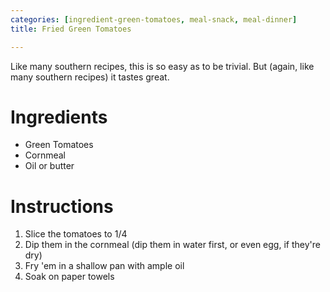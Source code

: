 ```yaml
---
categories: [ingredient-green-tomatoes, meal-snack, meal-dinner]
title: Fried Green Tomatoes

---
```

Like many southern recipes, this is so easy as to be trivial.  But (again, like many southern recipes) it tastes great.

# Ingredients

* Green Tomatoes
* Cornmeal
* Oil or butter

# Instructions

 1. Slice the tomatoes to 1/4
 1. Dip them in the cornmeal (dip them in water first, or even egg, if they're dry)
 1. Fry 'em in a shallow pan with ample oil
 1. Soak on paper towels
